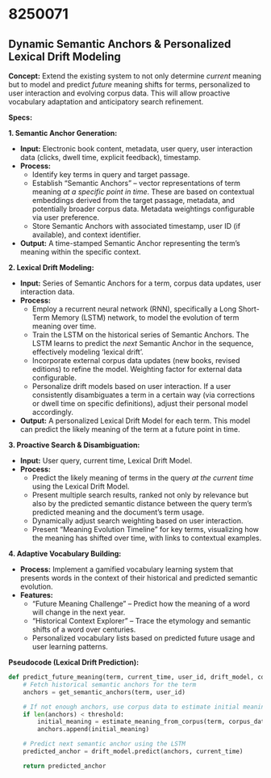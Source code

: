# 8250071

## Dynamic Semantic Anchors & Personalized Lexical Drift Modeling

**Concept:** Extend the existing system to not only determine *current* meaning but to model and predict *future* meaning shifts for terms, personalized to user interaction and evolving corpus data. This will allow proactive vocabulary adaptation and anticipatory search refinement.

**Specs:**

**1. Semantic Anchor Generation:**

*   **Input:** Electronic book content, metadata, user query, user interaction data (clicks, dwell time, explicit feedback), timestamp.
*   **Process:**
    *   Identify key terms in query and target passage.
    *   Establish “Semantic Anchors” – vector representations of term meaning *at a specific point in time*. These are based on contextual embeddings derived from the target passage, metadata, and potentially broader corpus data. Metadata weightings configurable via user preference.
    *   Store Semantic Anchors with associated timestamp, user ID (if available), and context identifier.
*   **Output:**  A time-stamped Semantic Anchor representing the term’s meaning within the specific context.

**2. Lexical Drift Modeling:**

*   **Input:**  Series of Semantic Anchors for a term, corpus data updates, user interaction data.
*   **Process:**
    *   Employ a recurrent neural network (RNN), specifically a Long Short-Term Memory (LSTM) network, to model the evolution of term meaning over time.
    *   Train the LSTM on the historical series of Semantic Anchors.  The LSTM learns to predict the *next* Semantic Anchor in the sequence, effectively modeling ‘lexical drift’.
    *   Incorporate external corpus data updates (new books, revised editions) to refine the model.  Weighting factor for external data configurable.
    *   Personalize drift models based on user interaction. If a user consistently disambiguates a term in a certain way (via corrections or dwell time on specific definitions), adjust their personal model accordingly.
*   **Output:**  A personalized Lexical Drift Model for each term. This model can predict the likely meaning of the term at a future point in time.

**3. Proactive Search & Disambiguation:**

*   **Input:** User query, current time, Lexical Drift Model.
*   **Process:**
    *   Predict the likely meaning of terms in the query *at the current time* using the Lexical Drift Model.
    *   Present multiple search results, ranked not only by relevance but also by the predicted semantic distance between the query term’s predicted meaning and the document’s term usage.
    *   Dynamically adjust search weighting based on user interaction.
    *   Present “Meaning Evolution Timeline” for key terms, visualizing how the meaning has shifted over time, with links to contextual examples.

**4. Adaptive Vocabulary Building:**

*   **Process:**  Implement a gamified vocabulary learning system that presents words in the context of their historical and predicted semantic evolution.
*   **Features:**
    *   “Future Meaning Challenge” – Predict how the meaning of a word will change in the next year.
    *   “Historical Context Explorer” – Trace the etymology and semantic shifts of a word over centuries.
    *   Personalized vocabulary lists based on predicted future usage and user learning patterns.

**Pseudocode (Lexical Drift Prediction):**

```python
def predict_future_meaning(term, current_time, user_id, drift_model, corpus_data):
    # Fetch historical semantic anchors for the term
    anchors = get_semantic_anchors(term, user_id)

    # If not enough anchors, use corpus data to estimate initial meaning
    if len(anchors) < threshold:
        initial_meaning = estimate_meaning_from_corpus(term, corpus_data)
        anchors.append(initial_meaning)

    # Predict next semantic anchor using the LSTM
    predicted_anchor = drift_model.predict(anchors, current_time)

    return predicted_anchor
```
